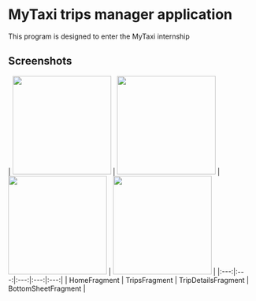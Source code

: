 # MyTaxi trips manager application
This program is designed to enter the MyTaxi internship
## Screenshots
| <img src="https://user-images.githubusercontent.com/74708507/157925357-9c35739b-716d-47be-98b9-b5cc7b5db8d3.jpg" width="200" /> | <img src="https://user-images.githubusercontent.com/74708507/157925440-9492827d-9d1f-4bec-9c15-93264357ebcd.jpg" width="200"/> | <img src="https://user-images.githubusercontent.com/74708507/157925498-b5d02dd2-99ab-4a80-b325-f520aeab8085.jpg" width="200"/> | <img src="https://user-images.githubusercontent.com/74708507/157925553-ad2afe84-9072-471e-be93-60a7c2da2749.jpg" width="200" /> |
|:---:|:---:|:---:|:---:|:---:|
| HomeFragment | TripsFragment | TripDetailsFragment | BottomSheetFragment |